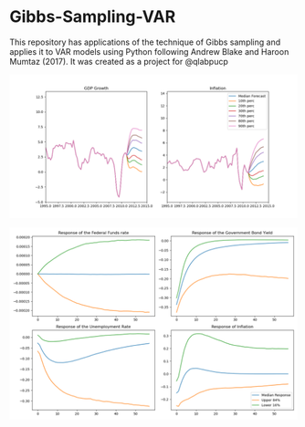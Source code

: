 # Gibbs-Sampling-VAR
This repository has applications of the technique of Gibbs sampling and applies it to VAR models using Python following Andrew Blake and Haroon Mumtaz (2017). It was created as a project for @qlabpucp


![Forecast GDP and Inflation](forecast_gdp_and_inflation.png)


![IRFs to shock of Goverment Bond Yield](irfs_sh_gov_bond_yield.png)
